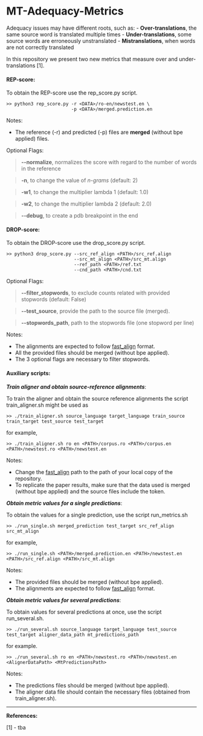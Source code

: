 # MT-Adequacy-Metrics

Adequacy issues may have different roots, such as:
    - **Over-translations**, the same source word is translated multiple times
    - **Under-translations**, some source words are erroneously unstranslated
    - **Mistranslations**, when words are not correctly translated

In this repository we present two new metrics that measure over and under-translations [1].

#### REP-score:

To obtain the REP-score use the rep\_score.py script.

```
>> python3 rep_score.py -r <DATA>/ro-en/newstest.en \
                        -p <DATA>/merged.prediction.en
```

Notes:

- The reference (-r) and predicted (-p) files are **merged** (without bpe applied) files.

Optional Flags:

> **--normalize**, normalizes the score with regard to the number of words in the reference

> **-n**, to change the value of _n-grams_ (default: 2)

> **-w1**, to change the multiplier lambda 1 (default: 1.0)

> **-w2**, to change the multiplier lambda 2 (default: 2.0)

> **--debug**, to create a pdb breakpoint in the end

#### DROP-score:

To obtain the DROP-score use the drop\_score.py script.

```
>> python3 drop_score.py --src_ref_align <PATH>/src_ref.align
                         --src_mt_align <PATH>/src_mt.align
                         --ref_path <PATH>/ref.txt
                         --cnd_path <PATH>/cnd.txt
```

Optional Flags:

> **--filter\_stopwords**, to exclude counts related with provided stopwords (default: False)

> **--test\_source**, provide the path to the source file (merged).

> **--stopwords\_path**, path to the stopwords file (one stopword per line)

Notes:

- The alignments are expected to follow [fast_align](https://github.com/clab/fast_align) format.
- All the provided files should be merged (without bpe applied).
- The 3 optional flags are necessary to filter stopwords.

#### Auxiliary scripts:

_**Train aligner and obtain source-reference alignments**_:

To train the aligner and obtain the source reference alignments the script train\_aligner.sh might be used as

```
>> ./train_aligner.sh source_language target_language train_source train_target test_source test_target
```

for example,

```
>> ./train_aligner.sh ro en <PATH>/corpus.ro <PATH>/corpus.en <PATH>/newstest.ro <PATH>/newstest.en
```

Notes:

- Change the [fast_align](https://github.com/clab/fast_align) path to the path of your local copy of the repository.
- To replicate the paper results, make sure that the data used is merged (without bpe applied) and the source files include the <SINK> token.

_**Obtain metric values for a single predictions**_:

To obtain the values for a single prediction, use the script run\_metrics.sh

```
>> ./run_single.sh merged_prediction test_target src_ref_align src_mt_align
```

for example,

```
>> ./run_single.sh <PATH>/merged.prediction.en <PATH>/newstest.en <PATH>/src_ref.align <PATH>/src_mt.align
```

Notes:

- The provided files should be merged (without bpe applied).
- The alignments are expected to follow [fast_align](https://github.com/clab/fast_align) format.

_**Obtain metric values for several predictions**_:

To obtain values for several predictions at once, use the script run\_several.sh.

```
>> ./run_several.sh source_language target_language test_source test_target aligner_data_path mt_predictions_path
```

for example.

```
>> ./run_several.sh ro en <PATH>/newstest.ro <PATH>/newstest.en <AlignerDataPath> <MtPredictionsPath>
```

Notes:

- The predictions files should be merged (without bpe applied).
- The aligner data file should contain the necessary files (obtained from train\_aligner.sh).

---

**References:**

[1] - tba

